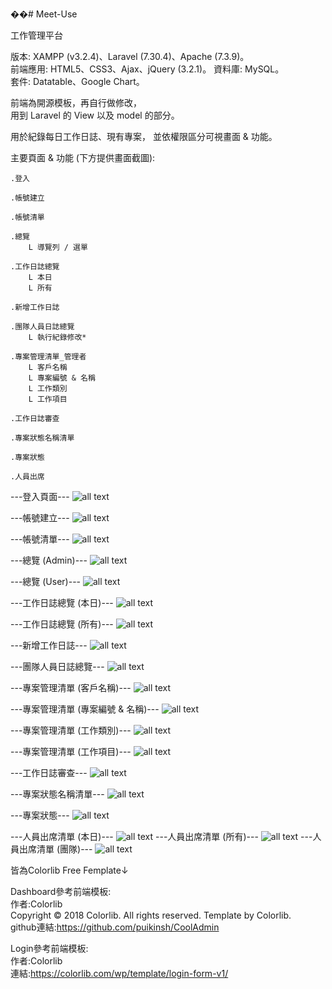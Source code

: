 ��# Meet-Use

工作管理平台

版本: XAMPP (v3.2.4)、Laravel (7.30.4)、Apache (7.3.9)。  
前端應用: HTML5、CSS3、Ajax、jQuery (3.2.1)。 
資料庫: MySQL。  
套件: Datatable、Google Chart。  

  
前端為開源模板，再自行做修改，  
用到 Laravel 的 View 以及 model 的部分。  
  
  
用於紀錄每日工作日誌、現有專案，
並依權限區分可視畫面 & 功能。
  
  
主要頁面 & 功能 (下方提供畫面截圖):

    .登入
    
    .帳號建立
    
    .帳號清單
        
    .總覽
        L 導覽列 / 選單
        
    .工作日誌總覽
        L 本日
        L 所有
        
    .新增工作日誌
    
    .團隊人員日誌總覽
        L 執行紀錄修改*
    
    .專案管理清單_管理者
        L 客戶名稱
        L 專案編號 & 名稱
        L 工作類別
        L 工作項目
    
    .工作日誌審查

    .專案狀態名稱清單
    
    .專案狀態
    
    .人員出席
    
      
---登入頁面---
![all text](https://github.com/ritajiay/Meet-Use/blob/main/screen%20shot/1_%E7%99%BB%E5%85%A5.jpg?raw=true)

---帳號建立---
![all text](https://github.com/ritajiay/Meet-Use/blob/main/screen%20shot/2_User%20Create.jpg?raw=true)

---帳號清單---
![all text](https://github.com/ritajiay/Meet-Use/blob/main/screen%20shot/3_%E5%B8%B3%E8%99%9F%E6%B8%85%E5%96%AE.jpg?raw=true)

---總覽 (Admin)---
![all text](https://github.com/ritajiay/Meet-Use/blob/main/screen%20shot/Inked5_%E7%B8%BD%E8%A6%BD+%E5%B0%8E%E8%A6%BD%E5%88%97+%E8%A8%AD%E5%AE%9A(Admin).jpg?raw=true)

---總覽 (User)---
![all text](https://github.com/ritajiay/Meet-Use/blob/main/screen%20shot/Inked5_%E7%B8%BD%E8%A6%BD+%E5%B0%8E%E8%A6%BD%E5%88%97+%E8%A8%AD%E5%AE%9A(%E4%B8%80%E8%88%ACUser).jpg?raw=true)

---工作日誌總覽 (本日)---
![all text](https://github.com/ritajiay/Meet-Use/blob/main/screen%20shot/Inked6_%E5%B7%A5%E4%BD%9C%E6%97%A5%E8%AA%8C%E7%B8%BD%E8%A6%BD_%E6%9C%AC%E6%97%A5.jpg?raw=true)

---工作日誌總覽 (所有)---
![all text](https://github.com/ritajiay/Meet-Use/blob/main/screen%20shot/Inked7_%E5%B7%A5%E4%BD%9C%E6%97%A5%E8%AA%8C%E7%B8%BD%E8%A6%BD_%E6%89%80%E6%9C%89.jpg?raw=true)

---新增工作日誌---
![all text](https://github.com/ritajiay/Meet-Use/blob/main/screen%20shot/Inked8_%E6%96%B0%E5%A2%9E%E5%B7%A5%E4%BD%9C%E6%97%A5%E8%AA%8C.jpg?raw=true)

---團隊人員日誌總覽---
![all text](https://github.com/ritajiay/Meet-Use/blob/main/screen%20shot/Inked9_%E5%9C%98%E9%9A%8A%E4%BA%BA%E5%93%A1%E6%97%A5%E8%AA%8C%E7%B8%BD%E8%A6%BD.jpg?raw=true)

---專案管理清單 (客戶名稱)---
![all text](https://github.com/ritajiay/Meet-Use/blob/main/screen%20shot/Inked10_%E5%B0%88%E6%A1%88%E7%AE%A1%E7%90%86%E6%B8%85%E5%96%AE_%E7%AE%A1%E7%90%86%E8%80%85_%E5%AE%A2%E6%88%B6%E5%90%8D%E7%A8%B1.jpg?raw=true)

---專案管理清單 (專案編號 & 名稱)---
![all text](https://github.com/ritajiay/Meet-Use/blob/main/screen%20shot/Inked11_%E5%B0%88%E6%A1%88%E7%AE%A1%E7%90%86%E6%B8%85%E5%96%AE_%E7%AE%A1%E7%90%86%E8%80%85_%E5%B0%88%E6%A1%88%E7%B7%A8%E8%99%9F&%E5%90%8D%E7%A8%B1.jpg?raw=true)

---專案管理清單 (工作類別)---
![all text](https://github.com/ritajiay/Meet-Use/blob/main/screen%20shot/Inked12_%E5%B0%88%E6%A1%88%E7%AE%A1%E7%90%86%E6%B8%85%E5%96%AE_%E7%AE%A1%E7%90%86%E8%80%85_%E5%B7%A5%E4%BD%9C%E9%A1%9E%E5%88%A5.jpg?raw=true)

---專案管理清單 (工作項目)---
![all text](https://github.com/ritajiay/Meet-Use/blob/main/screen%20shot/Inked13_%E5%B0%88%E6%A1%88%E7%AE%A1%E7%90%86%E6%B8%85%E5%96%AE_%E7%AE%A1%E7%90%86%E8%80%85_%E5%B7%A5%E4%BD%9C%E9%A0%85%E7%9B%AE.jpg?raw=true)

---工作日誌審查---
![all text](https://github.com/ritajiay/Meet-Use/blob/main/screen%20shot/Inked14_%E5%B7%A5%E4%BD%9C%E6%97%A5%E8%AA%8C%E5%AF%A9%E6%9F%A5.jpg?raw=true)

---專案狀態名稱清單---
![all text](https://github.com/ritajiay/Meet-Use/blob/main/screen%20shot/Inked15_%E5%B0%88%E6%A1%88%E7%8B%80%E6%85%8B%E5%90%8D%E7%A8%B1%E6%B8%85%E5%96%AE.jpg?raw=true)

---專案狀態---
![all text](https://github.com/ritajiay/Meet-Use/blob/main/screen%20shot/Inked16_%E5%B0%88%E6%A1%88%E7%8B%80%E6%85%8B.jpg?raw=true)

---人員出席清單 (本日)---
![all text](https://github.com/ritajiay/Meet-Use/blob/main/screen%20shot/Inked17_%E4%BA%BA%E5%93%A1%E5%87%BA%E5%B8%AD%E6%B8%85%E5%96%AE_%E6%9C%AC%E6%97%A5.jpg?raw=true)
---人員出席清單 (所有)---
![all text](https://github.com/ritajiay/Meet-Use/blob/main/screen%20shot/Inked18_%E4%BA%BA%E5%93%A1%E5%87%BA%E5%B8%AD%E6%B8%85%E5%96%AE_%E6%89%80%E6%9C%89.jpg?raw=true)
---人員出席清單 (團隊)---
![all text](https://github.com/ritajiay/Meet-Use/blob/main/screen%20shot/Inked19_%E4%BA%BA%E5%93%A1%E5%87%BA%E5%B8%AD%E6%B8%85%E5%96%AE_%E5%9C%98%E9%9A%8A.jpg?raw=true)

皆為Colorlib Free Femplate↓ 

Dashboard參考前端模板:  
  作者:Colorlib  
    Copyright © 2018 Colorlib. All rights reserved. Template by Colorlib.  
    github連結:https://github.com/puikinsh/CoolAdmin

Login參考前端模板:  
    作者:Colorlib  
    連結:https://colorlib.com/wp/template/login-form-v1/
